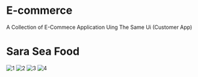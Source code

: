 # E-commerce
A Collection of E-Commece Application Uing The Same Ui (Customer App)

# Sara Sea Food
![1](https://user-images.githubusercontent.com/35670961/144769454-87ef165c-c37b-49d1-bb9a-44da6872b3ed.png)
![2](https://user-images.githubusercontent.com/35670961/144769456-1963ab4e-9c8c-4e9c-9320-7b084f32c1c6.png)
![3](https://user-images.githubusercontent.com/35670961/144769459-ee2fa2d5-fc8a-4170-acc6-ed4164692b10.png)
![4](https://user-images.githubusercontent.com/35670961/144769465-1bdc6c15-12f6-4e05-adfb-ee5b7a736693.png)

